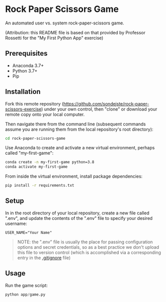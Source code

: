# Rock Paper Scissors Game
An automated user vs. system rock-paper-scissors game.

(Attribution: this README file is based on that provided by Professor Rossetti for the "My First Python App" exercise)

## Prerequisites

  + Anaconda 3.7+
  + Python 3.7+
  + Pip

## Installation

Fork this remote repository (https://github.com/sondejste/rock-paper-scissors-exercise) under your own control, then "clone" or download your remote copy onto your local computer.

Then navigate there from the command line (subsequent commands assume you are running them from the local repository's root directory):

```sh
cd rock-paper-scissors-game
```

Use Anaconda to create and activate a new virtual environment, perhaps called "my-first-game":

```sh
conda create -n my-first-game python=3.8
conda activate my-first-game
```

From inside the virtual environment, install package dependencies:

```sh
pip install -r requirements.txt
```

## Setup

In in the root directory of your local repository, create a new file called ".env", and update the contents of the ".env" file to specify your desired username:

    USER_NAME="Your Name"

> NOTE: the ".env" file is usually the place for passing configuration options and secret credentials, so as a best practice we don't upload this file to version control (which is accomplished via a corresponding entry in the [.gitignore](/.gitignore) file)

## Usage

Run the game script:

```py
python app/game.py

